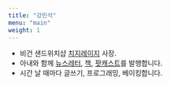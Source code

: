 ```yaml
---
title: "강민석"
menu: "main"
weight: 1
---
```


- 비건 샌드위치샵 [치지레이지](https://cheesylazy.com/) 사장.
- 아내와 함께 [뉴스레터](https://cheesylazy.com/#/portal/signup), [책](https://cheesylazy.com/too-small-to-fail/), [팟캐스트](https://cheesylazy.com/tag/podcast/)를 발행합니다.
- 시간 날 때마다 글쓰기, 프로그래밍, 베이킹합니다.